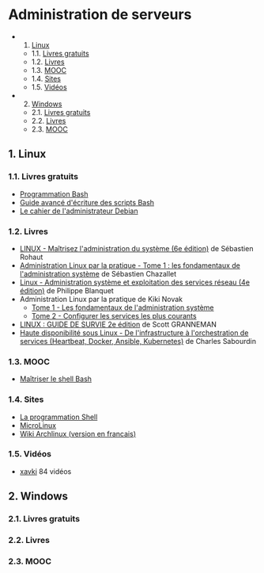 # Administration de serveurs
<!-- vscode-markdown-toc -->
* 1. [Linux](#Linux)
	* 1.1. [Livres gratuits](#Livresgratuits)
	* 1.2. [Livres](#Livres)
	* 1.3. [MOOC](#MOOC)
	* 1.4. [Sites](#Sites)
	* 1.5. [Vidéos](#Vidos)
* 2. [Windows](#Windows)
	* 2.1. [Livres gratuits](#Livresgratuits-1)
	* 2.2. [Livres](#Livres-1)
	* 2.3. [MOOC](#MOOC-1)

<!-- vscode-markdown-toc-config
	numbering=true
	autoSave=true
	/vscode-markdown-toc-config -->
<!-- /vscode-markdown-toc -->

##  1. <a name='Linux'></a>Linux

###  1.1. <a name='Livresgratuits'></a>Livres gratuits

* [Programmation Bash](https://upload.wikimedia.org/wikipedia/commons/1/1a/Programmation_Bash-fr.pdf)
* [Guide avancé d'écriture des scripts Bash](https://abs.traduc.org/abs-fr/)
* [Le cahier de l'administrateur Debian](https://debian-handbook.info/browse/fr-FR/stable/)

###  1.2. <a name='Livres'></a>Livres

* [LINUX - Maîtrisez l'administration du système (6e
  édition)](https://amzn.to/3e41hWE) de Sébastien Rohaut
* [Administration Linux par la pratique - Tome 1 : les fondamentaux de
  l'administration système](https://amzn.to/3QY8Igo) de Sébastien Chazallet
* [Linux - Administration système et exploitation des services réseau (4e
  édition)](https://amzn.to/3CC3L8D) de Philippe Blanquet
* Administration Linux par la pratique de Kiki Novak
  * [Tome 1 - Les fondamentaux de l'administration système](https://amzn.to/3yhr5Ws)
  * [Tome 2 - Configurer les services les plus courants](https://amzn.to/3EimS8T)
* [LINUX : GUIDE DE SURVIE 2e édition](https://amzn.to/3RKHgT8) de Scott GRANNEMAN
* [Haute disponibilité sous Linux - De l'infrastructure à l'orchestration de
  services (Heartbeat, Docker, Ansible, Kubernetes)](https://amzn.to/3SMddvF) de Charles Sabourdin

###  1.3. <a name='MOOC'></a>MOOC

* [Maîtriser le shell Bash](https://www.fun-mooc.fr/fr/cours/maitriser-le-shell-bash/)

###  1.4. <a name='Sites'></a>Sites

* [La programmation Shell](https://frederic-lang.developpez.com/tutoriels/linux/prog-shell/)
* [MicroLinux](https://blog.microlinux.fr/)
* [Wiki Archlinux (version en francais)](https://wiki.archlinux.org/title/Main_page_(Fran%C3%A7ais))

###  1.5. <a name='Vidos'></a>Vidéos

* [xavki](https://www.youtube.com/playlist?list=PLn6POgpklwWp1yRsq3-PyyisSIDg94ct9)
  84 vidéos

##  2. <a name='Windows'></a>Windows

###  2.1. <a name='Livresgratuits-1'></a>Livres gratuits

###  2.2. <a name='Livres-1'></a>Livres

###  2.3. <a name='MOOC-1'></a>MOOC
